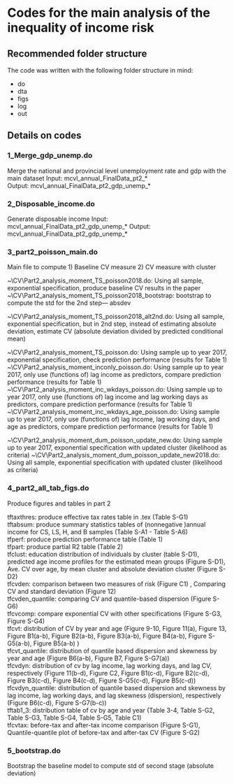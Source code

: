 # Codes for the main analysis of the inequality of income risk

## Recommended folder structure
The code was written with the following folder structure in mind:
* do
* dta
* figs
* log
* out

## Details on codes

### 1_Merge_gdp_unemp.do
Merge the national and provincial level unemployment rate and gdp with the main dataset 
Input: mcvl_annual_FinalData_pt2_*  
Output: mcvl_annual_FinalData_pt2_gdp_unemp_*

### 2_Disposable_income.do
Generate disposable income 
Input: mcvl_annual_FinalData_pt2_gdp_unemp_*
Output: mcvl_annual_FinalData_pt2_gdp_unemp_*

### 3_part2_poisson_main.do
Main file to compute 1) Baseline CV measure 2) CV measure with cluster 

~\CV\Part2_analysis_moment_TS_poisson2018.do: Using all sample, exponential specification, produce baseline CV results in the paper 
~\CV\Part2_analysis_moment_TS_poisson2018_bootstrap: bootstrap to compute the std for the 2nd step— absdev 

~\CV\Part2_analysis_moment_TS_poisson2018_alt2nd.do: Using all sample, exponential specification, but in 2nd step, instead of estimating absolute deviation, estimate CV (absolute deviation divided by predicted conditional mean)

~\CV\Part2_analysis_moment_TS_poisson.do: Using sample up to year 2017, exponential specification, check prediction performance (results for Table 1)
~\CV\Part2_analysis_moment_inconly_poisson.do: Using sample up to year 2017, only use (functions of) lag income as predictors, compare prediction performance (results for Table 1)
~\CV\Part2_analysis_moment_inc_wkdays_poisson.do: Using sample up to year 2017, only use (functions of)  lag income and lag working days as predictors, compare prediction performance (results for Table 1)
~\CV\Part2_analysis_moment_inc_wkdays_age_poisson.do: Using sample up to year 2017, only use (functions of) lag income, lag working days, and age as predictors, compare prediction performance (results for Table 1)

~\CV\Part2_analysis_moment_dum_poisson_update_new.do: Using sample up to year 2017, exponential specification with updated cluster (likelihood as criteria)
~\CV\Part2_analysis_moment_dum_poisson_update_new2018.do: Using all sample, exponential specification with updated cluster (likelihood as criteria)

### 4_part2_all_tab_figs.do
Produce figures and tables in part 2

tftaxthres: produce effective tax rates table in .tex  (Table S-G1) <br/>
tftabsum:  produce summary statistics tables of (nonnegative )annual income for CS, LS, H, and B samples (Table S-A1 - Table S-A6) <br/>
tfperf: produce prediction performance table (Table 1) <br/>
tfpart: produce  partial R2 table (Table 2) <br/>
tfclust: education distribution of individuals by cluster (table S-D1), predicted age income profiles for the estimated mean groups (Figure S-D1), Ave. CV over age, by mean cluster and absolute deviation cluster (Figure S-D2) <br/>
tfcvden: comparison between two measures of risk (Figure C1) , Comparing CV and standard deviation (Figure 12) <br/>
tfcvden_quantile: comparing CV and quantile-based dispersion (Figure S-G6) <br/>
tfcvcomp: compare exponential CV with other specifications (Figure S-G3, Figure S-G4) <br/>
tfcvt: distribution of CV by year and age (Figure 9-10, Figure 11(a), Figure 13, Figure B1(a-b), Figure B2(a-b), Figure B3(a-b), Figure B4(a-b), Figure S-G5(a-b), Figure B5(a-b) ) <br/>
tfcvt_quantile: distribution of quantile based dispersion and skewness by year and age (Figure B6(a-b), Figure B7, Figure S-G7(a)) <br/>
tfcvdyn: distribution of cv by lag income, lag working days, and lag CV, respectively (Figure 11(b-d), Figure C2, Figure B1(c-d), Figure B2(c-d), Figure B3(c-d), Figure B4(c-d), Figure S-G5(c-d), Figure B5(c-d)) <br/>
tfcvdyn_quantile: distribution of quantile based dispersion and skewness by lag income, lag working days, and lag skewness (dispersion), respectively (Figure B6(c-d), Figure S-G7(b-c)) <br/>
tftab1_3: distribution table of cv by age and year (Table 3-4, Table S-G2, Table S-G3, Table S-G4, Table S-G5, Table C1) <br/>
tfcvtax: before-tax and after-tax income comparison (Figure S-G1), Quantile-quantile plot of before-tax and after-tax CV (Figure S-G2)


### 5_bootstrap.do
Bootstrap the baseline model to compute std of second stage (absolute deviation)
